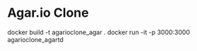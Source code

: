 Agar.io Clone
=============

docker build -t agarioclone_agar .
docker run -it -p 3000:3000 agarioclone_agartd
